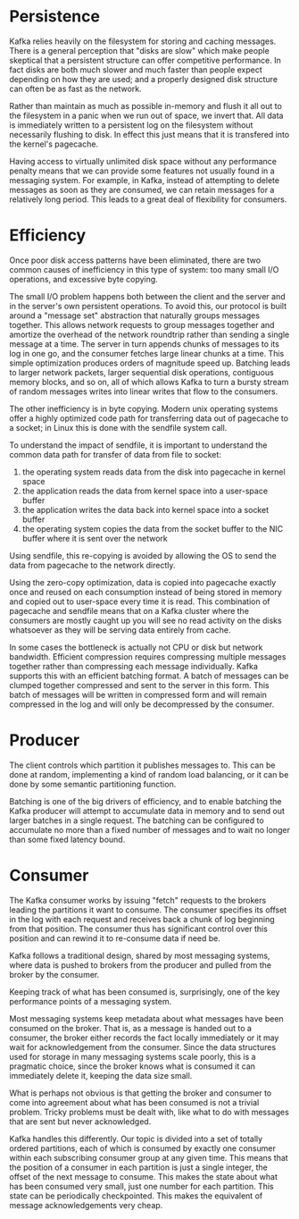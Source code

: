# Persistence
Kafka relies heavily on the filesystem for storing and caching messages. There is a general perception that "disks are slow" which make people skeptical that a persistent structure can offer competitive performance. In fact disks are both much slower and much faster than people expect depending on how they are used; and a properly designed disk structure can often be as fast as the network.

Rather than maintain as much as possible in-memory and flush it all out to the filesystem in a panic when we run out of space, we invert that. All data is immediately written to a persistent log on the filesystem without necessarily flushing to disk. In effect this just means that it is transfered into the kernel's pagecache.

Having access to virtually unlimited disk space without any performance penalty means that we can provide some features not usually found in a messaging system. For example, in Kafka, instead of attempting to delete messages as soon as they are consumed, we can retain messages for a relatively long period. This leads to a great deal of flexibility for consumers.

# Efficiency
Once poor disk access patterns have been eliminated, there are two common causes of inefficiency in this type of system: too many small I/O operations, and excessive byte copying.

The small I/O problem happens both between the client and the server and in the server's own persistent operations. To avoid this, our protocol is built around a "message set" abstraction that naturally groups messages together. This allows network requests to group messages together and amortize the overhead of the network roundtrip rather than sending a single message at a time. The server in turn appends chunks of messages to its log in one go, and the consumer fetches large linear chunks at a time. This simple optimization produces orders of magnitude speed up. Batching leads to larger network packets, larger sequential disk operations, contiguous memory blocks, and so on, all of which allows Kafka to turn a bursty stream of random messages writes into linear writes that flow to the consumers.

The other inefficiency is in byte copying. Modern unix operating systems offer a highly optimized code path for transferring data out of pagecache to a socket; in Linux this is done with the sendfile system call.

To understand the impact of sendfile, it is important to understand the common data path for transfer of data from file to socket:
1. the operating system reads data from the disk into pagecache in kernel space
2. the application reads the data from kernel space into a user-space buffer
3. the application writes the data back into kernel space into a socket buffer
4. the operating system copies the data from the socket buffer to the NIC buffer where it is sent over the network

Using sendfile, this re-copying is avoided by allowing the OS to send the data from pagecache to the network directly.

Using the zero-copy optimization, data is copied into pagecache exactly once and reused on each consumption instead of being stored in memory and copied out to user-space every time it is read. This combination of pagecache and sendfile means that on a Kafka cluster where the consumers are mostly caught up you will see no read activity on the disks whatsoever as they will be serving data entirely from cache.

In some cases the bottleneck is actually not CPU or disk but network bandwidth. Efficient compression requires compressing multiple messages together rather than compressing each message individually. Kafka supports this with an efficient batching format. A batch of messages can be clumped together compressed and sent to the server in this form. This batch of messages will be written in compressed form and will remain compressed in the log and will only be decompressed by the consumer.

# Producer
The client controls which partition it publishes messages to. This can be done at random, implementing a kind of random load balancing, or it can be done by some semantic partitioning function.

Batching is one of the big drivers of efficiency, and to enable batching the Kafka producer will attempt to accumulate data in memory and to send out larger batches in a single request. The batching can be configured to accumulate no more than a fixed number of messages and to wait no longer than some fixed latency bound.

# Consumer
The Kafka consumer works by issuing "fetch" requests to the brokers leading the partitions it want to consume. The consumer specifies its offset in the log with each request and receives back a chunk of log beginning from that position. The consumer thus has significant control over this position and can rewind it to re-consume data if need be.

Kafka follows a traditional design, shared by most messaging systems, where data is pushed to brokers from the producer and pulled from the broker by the consumer.

Keeping track of what has been consumed is, surprisingly, one of the key performance points of a messaging system. 

Most messaging systems keep metadata about what messages have been consumed on the broker. That is, as a message is handed out to a consumer, the broker either records the fact locally immediately or it may wait for acknowledgement from the consumer. Since the data structures used for storage in many messaging systems scale poorly, this is a pragmatic choice, since the broker knows what is consumed it can immediately delete it, keeping the data size small.

What is perhaps not obvious is that getting the broker and consumer to come into agreement about what has been consumed is not a trivial problem. Tricky problems must be dealt with, like what to do with messages that are sent but never acknowledged.

Kafka handles this differently. Our topic is divided into a set of totally ordered partitions, each of which is consumed by exactly one consumer within each subscribing consumer group at any given time. This means that the position of a consumer in each partition is just a single integer, the offset of the next message to consume. This makes the state about what has been consumed very small, just one number for each partition. This state can be periodically checkpointed. This makes the equivalent of message acknowledgements very cheap.